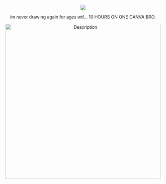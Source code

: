 <div align="center">

![](https://komarev.com/ghpvc/?username=AutisticDetective&color=blue&style=plastic&label=(๑>◡<๑))

im never drawing again for ages wtf... 10 HOURS ON ONE CANVA BRO.

 <img src="https://github.com/user-attachments/assets/f2332e99-af14-4fc2-9914-4fbfcc2f2108" alt="Description" width="500">
 
</div>

